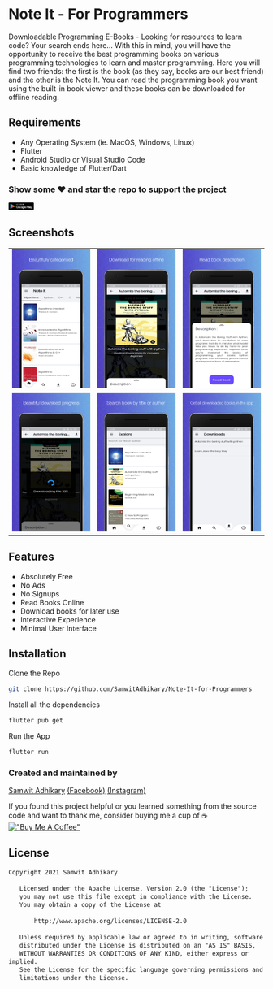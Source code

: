 
# Note It - For Programmers

Downloadable Programming E-Books - Looking for resources to learn code? Your search ends here...
With this in mind, you will have the opportunity to receive the best programming books on various programming technologies to learn and master programming.
Here you will find two friends: the first is the book (as they say, books are our best friend) and the other is the Note It. You can read the programming book you want using the built-in book viewer and these books can be downloaded for offline reading.


## Requirements

- Any Operating System (ie. MacOS, Windows, Linux)
- Flutter
- Android Studio or Visual Studio Code
- Basic knowledge of Flutter/Dart

### Show some ❤️ and star the repo to support the project
<!-- [![App Screenshot](https://github.com/SamwitAdhikary/Note-It-for-Programmers/blob/master/images/download.png)](https://play.google.com/store/apps/details?id=com.samwit.note_it) -->

<a href="https://play.google.com/store/apps/details?id=com.samwit.note_it"><img src="/images/download.png" width="50px"></a>
## Screenshots

| | | |
|:-------------------------:|:-------------------------:|:-------------------------:|
|![App Screenshot](https://github.com/SamwitAdhikary/Note-It-for-Programmers/blob/master/images/1.jpg)|![App Screenshot](https://github.com/SamwitAdhikary/Note-It-for-Programmers/blob/master/images/2.jpg)|![App Screenshot](https://github.com/SamwitAdhikary/Note-It-for-Programmers/blob/master/images/3.jpg)|
|![App Screenshot](https://github.com/SamwitAdhikary/Note-It-for-Programmers/blob/master/images/4.jpg)|![App Screenshot](https://github.com/SamwitAdhikary/Note-It-for-Programmers/blob/master/images/5.jpg)|![App Screenshot](https://github.com/SamwitAdhikary/Note-It-for-Programmers/blob/master/images/6.jpg)|
## Features

- Absolutely Free
- No Ads
- No Signups
- Read Books Online
- Download books for later use
- Interactive Experience
- Minimal User Interface

  
## Installation

Clone the Repo

```bash
git clone https://github.com/SamwitAdhikary/Note-It-for-Programmers
```

Install all the dependencies

```bash
flutter pub get
```

Run the App
```bash
flutter run
```

### Created and maintained by 
[Samwit Adhikary](https://github.com/SamwitAdhikary) [(Facebook)](https://www.facebook.com/samwit.adhikary) [(Instagram)](https://www.instagram.com/samwit_adhikary/)

If you found this project helpful or you learned something from the source code and want to thank me, consider buying me a cup of ☕<br>
[!["Buy Me A Coffee"](https://www.buymeacoffee.com/assets/img/custom_images/orange_img.png)](https://www.buymeacoffee.com/samwit)

## License
```
Copyright 2021 Samwit Adhikary

   Licensed under the Apache License, Version 2.0 (the "License");
   you may not use this file except in compliance with the License.
   You may obtain a copy of the License at

       http://www.apache.org/licenses/LICENSE-2.0

   Unless required by applicable law or agreed to in writing, software
   distributed under the License is distributed on an "AS IS" BASIS,
   WITHOUT WARRANTIES OR CONDITIONS OF ANY KIND, either express or implied.
   See the License for the specific language governing permissions and
   limitations under the License.
```